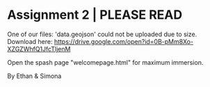 # Assignment 2 | PLEASE READ
One of our files: 'data.geojson' could not be uploaded due to size.
Download here: https://drive.google.com/open?id=0B-pMm8Xo-XZGZWhfQ1JfcTljenM

Open the spash page "welcomepage.html" for maximum immersion.

By Ethan & Simona
